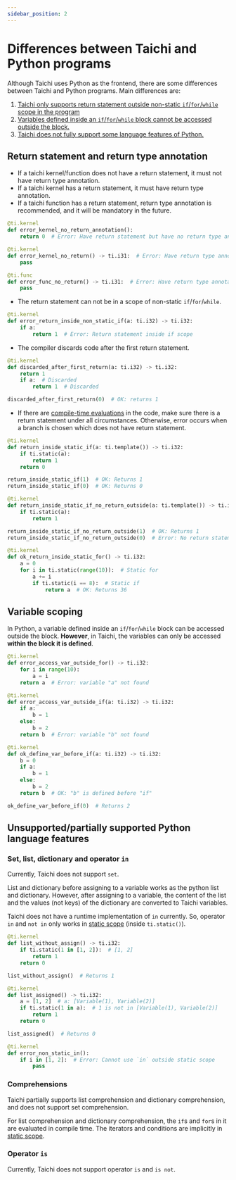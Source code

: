 ```yaml
---
sidebar_position: 2
---
```


# Differences between Taichi and Python programs

Although Taichi uses Python as the frontend, there are some differences between Taichi and Python programs.
Main differences are:

1. [Taichi only supports return statement outside non-static `if`/`for`/`while` scope in the program](#return-statement)
2. [Variables defined inside an `if`/`for`/`while` block cannot be accessed outside the block.](#variable-scoping)
3. [Taichi does not fully support some language features of Python.](#unsupportedpartially-supported-python-language-features)

## Return statement and return type annotation

- If a taichi kernel/function does not have a return statement, it must not have return type annotation.
- If a taichi kernel has a return statement, it must have return type annotation.
- If a taichi function has a return statement, return type annotation is recommended, and it will be mandatory in the future.

```python {3,7,10,14}
@ti.kernel
def error_kernel_no_return_annotation():
    return 0  # Error: Have return statement but have no return type annotation

@ti.kernel
def error_kernel_no_return() -> ti.i31:  # Error: Have return type annotation but have no return statement
    pass

@ti.func
def error_func_no_return() -> ti.i31:  # Error: Have return type annotation but have no return statement
    pass
```

- The return statement can not be in a scope of non-static `if`/`for`/`while`.

```python {4}
@ti.kernel
def error_return_inside_non_static_if(a: ti.i32) -> ti.i32:
    if a:
        return 1  # Error: Return statement inside if scope
```

- The compiler discards code after the first return statement.

```python {4-5}
@ti.kernel
def discarded_after_first_return(a: ti.i32) -> ti.i32:
    return 1
    if a:  # Discarded
        return 1  # Discarded

discarded_after_first_return(0)  # OK: returns 1
```
- If there are [compile-time evaluations](/lang/articles/advanced/meta#compile-time-evaluations) in the code, make sure there is a return statement under all circumstances.
Otherwise, error occurs when a branch is chosen which does not have return statement.
```python {7-8,15-16,21,23-24}
@ti.kernel
def return_inside_static_if(a: ti.template()) -> ti.i32:
    if ti.static(a):
        return 1
    return 0

return_inside_static_if(1)  # OK: Returns 1
return_inside_static_if(0)  # OK: Returns 0

@ti.kernel
def return_inside_static_if_no_return_outside(a: ti.template()) -> ti.i32:
    if ti.static(a):
        return 1

return_inside_static_if_no_return_outside(1)  # OK: Returns 1
return_inside_static_if_no_return_outside(0)  # Error: No return statement

@ti.kernel
def ok_return_inside_static_for() -> ti.i32:
    a = 0
    for i in ti.static(range(10)):  # Static for
        a += i
        if ti.static(i == 8):  # Static if
            return a  # OK: Returns 36
```

## Variable scoping

In Python, a variable defined inside an `if`/`for`/`while` block can be accessed outside the block.
**However**, in Taichi, the variables can only be accessed **within the block it is defined**.

```python {5,13,17,22}
@ti.kernel
def error_access_var_outside_for() -> ti.i32:
    for i in range(10):
        a = i
    return a  # Error: variable "a" not found

@ti.kernel
def error_access_var_outside_if(a: ti.i32) -> ti.i32:
    if a:
        b = 1
    else:
        b = 2
    return b  # Error: variable "b" not found

@ti.kernel
def ok_define_var_before_if(a: ti.i32) -> ti.i32:
    b = 0
    if a:
        b = 1
    else:
        b = 2
    return b  # OK: "b" is defined before "if"

ok_define_var_before_if(0)  # Returns 2
```

## Unsupported/partially supported Python language features

### Set, list, dictionary and operator `in`

Currently, Taichi does not support `set`.

List and dictionary before assigning to a variable works as the python list and dictionary.
However, after assigning to a variable, the content of the list and the values (not keys) of the dictionary are converted to Taichi variables.

Taichi does not have a runtime implementation of `in` currently. So, operator `in` and `not in` only works in  [static scope](/lang/articles/advanced/meta#static-scope) (inside `ti.static()`).

```python {3,11-12,20}
@ti.kernel
def list_without_assign() -> ti.i32:
    if ti.static(1 in [1, 2]):  # [1, 2]
        return 1
    return 0

list_without_assign()  # Returns 1

@ti.kernel
def list_assigned() -> ti.i32:
    a = [1, 2]  # a: [Variable(1), Variable(2)]
    if ti.static(1 in a):  # 1 is not in [Variable(1), Variable(2)]
        return 1
    return 0

list_assigned()  # Returns 0

@ti.kernel
def error_non_static_in():
    if i in [1, 2]:  # Error: Cannot use `in` outside static scope
        pass
```

### Comprehensions

Taichi partially supports list comprehension and dictionary comprehension,
and does not support set comprehension.

For list comprehension and dictionary comprehension, the `if`s and `for`s in it are evaluated in compile time.
The iterators and conditions are implicitly in [static scope](/lang/articles/advanced/meta#static-scope).

### Operator `is`

Currently, Taichi does not support operator `is` and `is not`.
